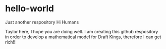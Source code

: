 # hello-world
Just another respository
Hi Humans

Taylor here, I hope you are doing well. I am creating this github respository in order to develop a mathematical model for Draft Kings, therefore I can get rich!!
